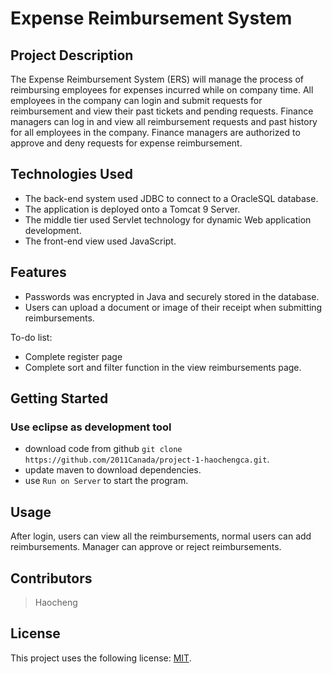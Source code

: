 # Expense Reimbursement System


## Project Description

The Expense Reimbursement System (ERS) will manage the process of reimbursing employees for
expenses incurred while on company time. All employees in the company can login and submit requests
for reimbursement and view their past tickets and pending requests. Finance managers can log in and
view all reimbursement requests and past history for all employees in the company. Finance managers
are authorized to approve and deny requests for expense reimbursement.

## Technologies Used

* The back-end system used JDBC to connect to a OracleSQL database.
* The application is deployed onto a Tomcat 9 Server.
* The middle tier used Servlet technology for dynamic Web application development.
* The front-end view used JavaScript.


## Features

* Passwords was encrypted in Java and securely stored in the database.
* Users can upload a document or image of their receipt when submitting reimbursements.

To-do list:
* Complete register page
* Complete sort and filter function in the view reimbursements page.

## Getting Started
### Use eclipse as development tool

- download code from github `git clone https://github.com/2011Canada/project-1-haochengca.git`.
- update maven to download dependencies.
- use `Run on Server` to start the program.

## Usage

After login, users can view all the reimbursements, normal users can add reimbursements. Manager can approve or reject reimbursements.

## Contributors

> Haocheng

## License

This project uses the following license: [MIT](<https://opensource.org/licenses/MIT>).

